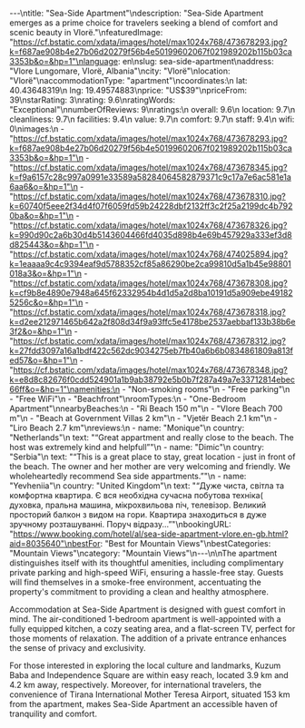 ---\ntitle: "Sea-Side Apartment"\ndescription: "Sea-Side Apartment emerges as a prime choice for travelers seeking a blend of comfort and scenic beauty in Vlorë."\nfeaturedImage: "https://cf.bstatic.com/xdata/images/hotel/max1024x768/473678293.jpg?k=f687ae908b4e27b06d20279f56b4e50199602067f021989202b115b03ca3353b&o=&hp=1"\nlanguage: en\nslug: sea-side-apartment\naddress: "Vlore Lungomare, Vlorë, Albania"\ncity: "Vlorë"\nlocation: "Vlorë"\naccommodationType: "apartment"\ncoordinates:\n  lat: 40.43648319\n  lng: 19.49574883\nprice: "US$39"\npriceFrom: 39\nstarRating: 3\nrating: 9.6\nratingWords: "Exceptional"\nnumberOfReviews: 9\nratings:\n  overall: 9.6\n  location: 9.7\n  cleanliness: 9.7\n  facilities: 9.4\n  value: 9.7\n  comfort: 9.7\n  staff: 9.4\n  wifi: 0\nimages:\n  - "https://cf.bstatic.com/xdata/images/hotel/max1024x768/473678293.jpg?k=f687ae908b4e27b06d20279f56b4e50199602067f021989202b115b03ca3353b&o=&hp=1"\n  - "https://cf.bstatic.com/xdata/images/hotel/max1024x768/473678345.jpg?k=f9a6157c28c997a0991e33589a58284064582879371c9c17a7e6ac581e1a6aa6&o=&hp=1"\n  - "https://cf.bstatic.com/xdata/images/hotel/max1024x768/473678310.jpg?k=60740f5eee2f34d4f07f6059fd59b24228dbf2132ff3c2f25a2199dc4b7920ba&o=&hp=1"\n  - "https://cf.bstatic.com/xdata/images/hotel/max1024x768/473678326.jpg?k=990d90c2a6b30d4b5143604466fd4035d898b4e69b457929a333ef3d8d825443&o=&hp=1"\n  - "https://cf.bstatic.com/xdata/images/hotel/max1024x768/474025894.jpg?k=1eaaaa9c4c9394eaf9d5788352cf85a86290be2ca99810d5a1b45e98801018a3&o=&hp=1"\n  - "https://cf.bstatic.com/xdata/images/hotel/max1024x768/473678308.jpg?k=cf9b8e4890e7948a645f62332954b4d1d5a2d8ba10191d5a909ebe491825256c&o=&hp=1"\n  - "https://cf.bstatic.com/xdata/images/hotel/max1024x768/473678318.jpg?k=d2ee212971465b642a2f808d34f9a93ffc5e4178be2537aebbaf133b38b6e3f2&o=&hp=1"\n  - "https://cf.bstatic.com/xdata/images/hotel/max1024x768/473678312.jpg?k=27fdd3097a16a1bdf422c562dc9034275eb7fb40a6b6b0834861809a813fed57&o=&hp=1"\n  - "https://cf.bstatic.com/xdata/images/hotel/max1024x768/473678348.jpg?k=e8d8c82676f0cdd524901a1b9ab38792e5b0b7f287a49a7e33712814ebec66ff&o=&hp=1"\namenities:\n  - "Non-smoking rooms"\n  - "Free parking"\n  - "Free WiFi"\n  - "Beachfront"\nroomTypes:\n  - "One-Bedroom Apartment"\nnearbyBeaches:\n  - "Ri Beach 150 m"\n  - "Vlore Beach 700 m"\n  - "Beach at Government Villas 2 km"\n  - "Vjetër Beach 2.1 km"\n  - "Liro Beach 2.7 km"\nreviews:\n  - name: "Monique"\n    country: "Netherlands"\n    text: "“Great appartment and really close to the beach. The host was extremely kind and helpfull”"\n  - name: "Dimic"\n    country: "Serbia"\n    text: "“This is a great place to stay, great location - just in front of the beach. The owner and her mother are very welcoming and friendly. We wholeheartedly recommend Sea side appartments.”"\n  - name: "Yevheniia"\n    country: "United Kingdom"\n    text: "“Дуже чиста, світла та комфортна квартира. Є вся необхідна сучасна побутова техніка( духовка, пральна машина, мікрохвильова піч, телевізор. Великий просторий балкон з видом на гори. Квартира знаходиться в дуже зручному розташуванні. Поруч відразу...”"\nbookingURL: "https://www.booking.com/hotel/al/sea-side-apartment-vlore.en-gb.html?aid=8035640"\nbestFor: "Best for Mountain Views"\nbestCategories: "Mountain Views"\ncategory: "Mountain Views"\n---\n\nThe apartment distinguishes itself with its thoughtful amenities, including complimentary private parking and high-speed WiFi, ensuring a hassle-free stay. Guests will find themselves in a smoke-free environment, accentuating the property's commitment to providing a clean and healthy atmosphere.

Accommodation at Sea-Side Apartment is designed with guest comfort in mind. The air-conditioned 1-bedroom apartment is well-appointed with a fully equipped kitchen, a cozy seating area, and a flat-screen TV, perfect for those moments of relaxation. The addition of a private entrance enhances the sense of privacy and exclusivity.

For those interested in exploring the local culture and landmarks, Kuzum Baba and Independence Square are within easy reach, located 3.9 km and 4.2 km away, respectively. Moreover, for international travelers, the convenience of Tirana International Mother Teresa Airport, situated 153 km from the apartment, makes Sea-Side Apartment an accessible haven of tranquility and comfort.